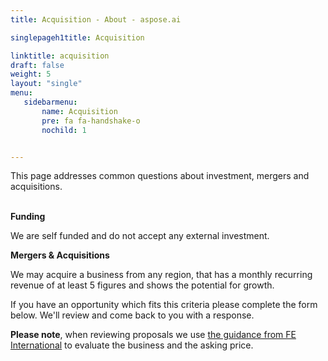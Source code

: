 ```yaml
---
title: Acquisition - About - aspose.ai

singlepageh1title: Acquisition

linktitle: acquisition
draft: false
weight: 5
layout: "single"
menu:
   sidebarmenu: 
       name: Acquisition
       pre: fa fa-handshake-o
       nochild: 1


---
```


<div class="box1">This page addresses common questions about investment, mergers and acquisitions.
<div class="clearfix"> </div>


**Funding**

We are self funded and do not accept any external investment.

**Mergers &amp; Acquisitions**

We may acquire a business from any region, that has a monthly recurring revenue of at least 5 figures and shows the potential for growth.

If you have an opportunity which fits this criteria please complete the form below. We'll review and come back to you with a response.

**Please note**, when reviewing proposals we use [the guidance from FE International](https://feinternational.com/blog/how-do-you-value-an-online-business/) to evaluate the business and the asking price.

 <!-- <iframe frameborder="0" height="850px" src="https://form.aspose.com/f/embed/607afc77de48ac478488c36e" width="85%"></iframe> -->
 </div>